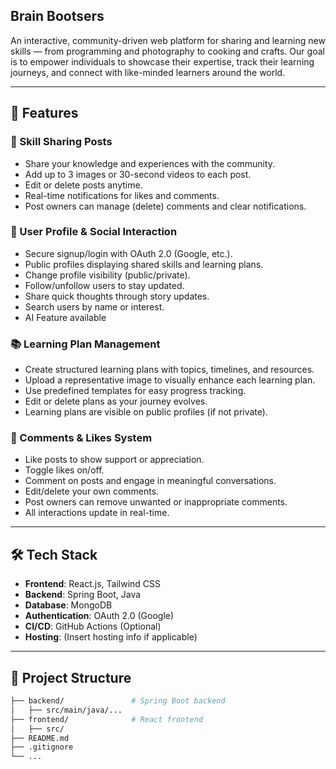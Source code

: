 
## Brain Bootsers


An interactive, community-driven web platform for sharing and learning new skills — from programming and photography to cooking and crafts. Our goal is to empower individuals to showcase their expertise, track their learning journeys, and connect with like-minded learners around the world.

---

## 🚀 Features


### 🧠 Skill Sharing Posts
- Share your knowledge and experiences with the community.
- Add up to 3 images or 30-second videos to each post.
- Edit or delete posts anytime.
- Real-time notifications for likes and comments.
- Post owners can manage (delete) comments and clear notifications.

### 👤 User Profile & Social Interaction
- Secure signup/login with OAuth 2.0 (Google, etc.).
- Public profiles displaying shared skills and learning plans.
- Change profile visibility (public/private).
- Follow/unfollow users to stay updated.
- Share quick thoughts through story updates.
- Search users by name or interest.
- AI Feature available 

### 📚 Learning Plan Management
- Create structured learning plans with topics, timelines, and resources.
- Upload a representative image to visually enhance each learning plan.
- Use predefined templates for easy progress tracking.
- Edit or delete plans as your journey evolves.
- Learning plans are visible on public profiles (if not private).

### 💬 Comments & Likes System
- Like posts to show support or appreciation.
- Toggle likes on/off.
- Comment on posts and engage in meaningful conversations.
- Edit/delete your own comments.
- Post owners can remove unwanted or inappropriate comments.
- All interactions update in real-time.

---

## 🛠️ Tech Stack

- **Frontend**: React.js, Tailwind CSS
- **Backend**: Spring Boot, Java
- **Database**: MongoDB
- **Authentication**: OAuth 2.0 (Google)
- **CI/CD**: GitHub Actions (Optional)
- **Hosting**: (Insert hosting info if applicable)

---

## 📂 Project Structure

```bash
├── backend/               # Spring Boot backend
│   ├── src/main/java/...
├── frontend/              # React frontend
│   ├── src/
├── README.md
├── .gitignore
└── ...
